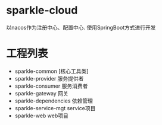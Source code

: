 # sparkle-cloud

以nacos作为注册中心、配置中心. 使用SpringBoot方式进行开发

# 工程列表

* sparkle-common [核心工具类]
* sparkle-provider 服务提供者
* sparkle-consumer 服务消费者
* sparkle-gateway 网关
* sparkle-dependencies 依赖管理
* sparkle-service-mgt service项目
* sparkle-web web项目
